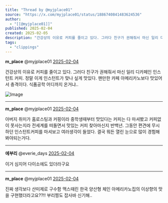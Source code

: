 ```yaml
---
title: "Thread by @myjplace01"
source: "https://x.com/myjplace01/status/1886740841483624536"
author:
  - "[[@myjplace01]]"
published: 2025-02-04
created: 2025-02-05
description: "건강상의 이유로 커피를 줄이고 있다. 그러다 친구가 권해줘서 마신 일리 디카페인 인스턴트 커피. 정말 이게 인스턴트가 맞나 싶게 맛있다. 왠만한 카페 아메리카노보다 맛있어서 충격이다. 식품공학 어디까지 온거냐.."
tags:
  - "clippings"
---
```

**m\_place** @myjplace01 [2025-02-04](https://x.com/myjplace01/status/1886740841483624536)

건강상의 이유로 커피를 줄이고 있다. 그러다 친구가 권해줘서 마신 일리 디카페인 인스턴트 커피. 정말 이게 인스턴트가 맞나 싶게 맛있다. 왠만한 카페 아메리카노보다 맛있어서 충격이다. 식품공학 어디까지 온거냐..

![Image](https://pbs.twimg.com/media/Gi8My22a4AUaP34?format=jpg&name=large)

---

**m\_place** @myjplace01 [2025-02-04](https://x.com/myjplace01/status/1886741684060611035)

아버지 취미가 홈로스팅과 커핑이라 중학생때부터 맛있다는 커피는 다 마셔봤고 커피없이 못사는지라 전세계를 떠돌면서 맛있는 커피 찾아마신지 반백년. 그동안 편견에 무시하던 인스턴트커피를 마셔보고 여러생각이 들었다. 결국 뭐든 열린 눈으로 많이 경험해봐야되는거다.

---

**에부리** @everie\_days [2025-02-04](https://x.com/everie_days/status/1886747819886960868)

이거 심지어 다이소에도 있더라구요

---

**m\_place** @myjplace01 [2025-02-04](https://x.com/myjplace01/status/1886752122307510355)

진짜 생각보다 산미제로 구수함 맥스때린 한국 양산형 체인 아메리카노집의 이상향의 맛을 구현했더라고요??!! 부리찡도 잡사바 신기해..